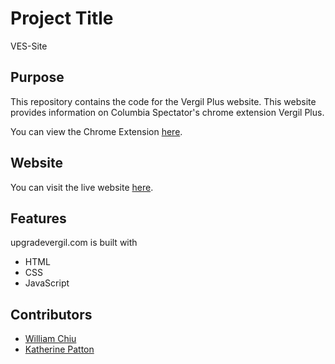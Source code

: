 # Project Title
VES-Site

## Purpose
This repository contains the code for the Vergil Plus website. This website provides information on Columbia Spectator's chrome extension Vergil Plus. 

You can view the Chrome Extension [here](https://chrome.google.com/webstore/detail/vergil%20/fmnpigaaakmkakgbpfodkgighdnhnnbp?authuser=3).

## Website
You can visit the live website [here](http://upgradevergil.com).

## Features
upgradevergil.com is built with 
* HTML
* CSS
* JavaScript

## Contributors
- [William Chiu](https://github.com/WilliamChiu)
- [Katherine Patton](https://github.com/kyp2106) 




